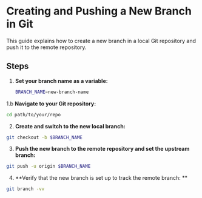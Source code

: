 # Creating and Pushing a New Branch in Git

This guide explains how to create a new branch in a local Git repository and push it to the remote repository.

## Steps

1. **Set your branch name as a variable:**

   ```sh
   BRANCH_NAME=new-branch-name
   ```
   
1.b **Navigate to your Git repository:**

  ```sh
  cd path/to/your/repo
  ```

2. **Create and switch to the new local branch:**

  ```sh
git checkout -b $BRANCH_NAME
  ```

3. **Push the new branch to the remote repository and set the upstream branch:**

  ```sh
  git push -u origin $BRANCH_NAME
  ```

4. **Verify that the new branch is set up to track the remote branch: **

  ```sh
  git branch -vv
  ```


